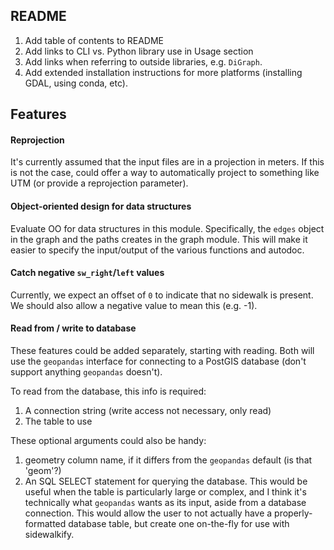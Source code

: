 ## README

1. Add table of contents to README
2. Add links to CLI vs. Python library use in Usage section
3. Add links when referring to outside libraries, e.g. `DiGraph`.
4. Add extended installation instructions for more platforms (installing GDAL,
   using conda, etc).

## Features

#### Reprojection

It's currently assumed that the input files are in a projection in meters. If
this is not the case, could offer a way to automatically project to something
like UTM (or provide a reprojection parameter).

#### Object-oriented design for data structures

Evaluate OO for data structures in this module. Specifically, the `edges`
object in the graph and the paths creates in the graph module. This will make
it easier to specify the input/output of the various functions and autodoc.

#### Catch negative `sw_right`/`left` values

Currently, we expect an offset of `0` to indicate that no sidewalk is present.
We should also allow a negative value to mean this (e.g. -1).

#### Read from / write to database

These features could be added separately, starting with reading. Both will
use the `geopandas` interface for connecting to a PostGIS database (don't
support anything `geopandas` doesn't).

To read from the database, this info is required:
1. A connection string (write access not necessary, only read)
2. The table to use

These optional arguments could also be handy:
1. geometry column name, if it differs from the `geopandas` default (is that
'geom'?)
2. An SQL SELECT statement for querying the database. This would be useful when
the table is particularly large or complex, and I think it's technically what
`geopandas` wants as its input, aside from a database connection. This would
allow the user to not actually have a properly-formatted database table, but
create one on-the-fly for use with sidewalkify.
